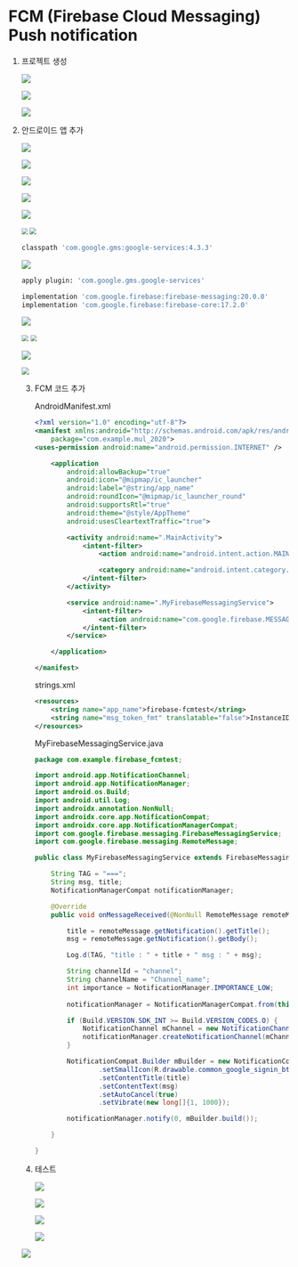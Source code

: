 

# FCM (Firebase Cloud Messaging) Push notification



1. 프로젝트 생성

   ![](.\img\p1.PNG)

   ![](.\img\p2.PNG)

   ![](.\img\p3.PNG)



2. 안드로이드 앱 추가

   ![](.\img\a1.png)

   ![](.\img\a2.png)

   ![](.\img\a3.PNG)

   ![](.\img\a4.png)

   ![](.\img\a5.png)

   <img src=".\img\a6.png" style="zoom:67%;" />

   <img src=".\img\a7.png" style="zoom:75%;" />

   

   ```bash
   classpath 'com.google.gms:google-services:4.3.3'
   ```

   ![](.\img\a8.png)

   

   ```bash
   apply plugin: 'com.google.gms.google-services'
   
   implementation 'com.google.firebase:firebase-messaging:20.0.0'
   implementation 'com.google.firebase:firebase-core:17.2.0'
   ```

   ![](.\img\a9.png)

   <img src=".\img\a10.png" style="zoom:74%;" />

   <img src=".\img\a11.png" style="zoom:74%;" />

   ![](.\img\a12.PNG)

   <img src=".\img\a13.png" style="zoom:80%;" />

   

   3. FCM 코드 추가

      AndroidManifest.xml

      ```XML
      <?xml version="1.0" encoding="utf-8"?>
      <manifest xmlns:android="http://schemas.android.com/apk/res/android"
          package="com.example.mul_2020">
      <uses-permission android:name="android.permission.INTERNET" />
      
          <application
              android:allowBackup="true"
              android:icon="@mipmap/ic_launcher"
              android:label="@string/app_name"
              android:roundIcon="@mipmap/ic_launcher_round"
              android:supportsRtl="true"
              android:theme="@style/AppTheme"
              android:usesCleartextTraffic="true">
      
              <activity android:name=".MainActivity">
                  <intent-filter>
                      <action android:name="android.intent.action.MAIN" />
      
                      <category android:name="android.intent.category.LAUNCHER" />
                  </intent-filter>
              </activity>
      
              <service android:name=".MyFirebaseMessagingService">
                  <intent-filter>
                      <action android:name="com.google.firebase.MESSAGING_EVENT" />
                  </intent-filter>
              </service>
      
          </application>
      
      </manifest>
      ```

      strings.xml

      ```xml
      <resources>
          <string name="app_name">firebase-fcmtest</string>
          <string name="msg_token_fmt" translatable="false">InstanceID Token : %s</string>
      </resources>
      ```

      MyFirebaseMessagingService.java

      ```java
      package com.example.firebase_fcmtest;
      
      import android.app.NotificationChannel;
      import android.app.NotificationManager;
      import android.os.Build;
      import android.util.Log;
      import androidx.annotation.NonNull;
      import androidx.core.app.NotificationCompat;
      import androidx.core.app.NotificationManagerCompat;
      import com.google.firebase.messaging.FirebaseMessagingService;
      import com.google.firebase.messaging.RemoteMessage;
      
      public class MyFirebaseMessagingService extends FirebaseMessagingService {
      
          String TAG = "===";
          String msg, title;
          NotificationManagerCompat notificationManager;
      
          @Override
          public void onMessageReceived(@NonNull RemoteMessage remoteMessage) {
      
              title = remoteMessage.getNotification().getTitle();
              msg = remoteMessage.getNotification().getBody();
      
              Log.d(TAG, "title : " + title + " msg : " + msg);
      
              String channelId = "channel";
              String channelName = "Channel_name";
              int importance = NotificationManager.IMPORTANCE_LOW;
              
              notificationManager = NotificationManagerCompat.from(this);
      
              if (Build.VERSION.SDK_INT >= Build.VERSION_CODES.O) {
                  NotificationChannel mChannel = new NotificationChannel(channelId, channelName, importance);
                  notificationManager.createNotificationChannel(mChannel);
              }
      
              NotificationCompat.Builder mBuilder = new NotificationCompat.Builder(this, channelId)
                      .setSmallIcon(R.drawable.common_google_signin_btn_icon_dark)
                      .setContentTitle(title)
                      .setContentText(msg)
                      .setAutoCancel(true)
                      .setVibrate(new long[]{1, 1000});
      
              notificationManager.notify(0, mBuilder.build());
      
          }
      
      }
      
      ```

   4. 테스트

      ![](.\img\f1.png)

      ![](.\img\f2.PNG)

      ![](.\img\f3.PNG)

      ![](.\img\f4.png)

   ![](.\img\f5.PNG)

